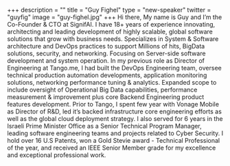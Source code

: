 +++
description = ""
title = "Guy Fighel"
type = "new-speaker"
twitter = "guyfig"
image = "guy-fighel.jpg"
+++
Hi there, My name is Guy and I’m the Co-Founder & CTO at SignifAI. I have 18+ years of experience innovating, architecting and leading development of highly scalable, global software solutions that grow with business needs. Specializes in System & Software architecture and DevOps practices to support Millions of hits, BigData solutions, security, and networking. Focusing on Server-side software development and system operation. In my previous role as Director of Engineering at Tango.me, I had built the DevOps Engineering team, oversee technical production automation developments, application monitoring solutions, networking performance tuning & analytics. Expanded scope to include oversight of Operational Big Data capabilities, performance measurement & improvement plus core Backend Engineering product features development. Prior to Tango, I spent few year with Vonage Mobile as Director of R&D, led it’s backed infrastructure core engineering efforts as well as the global cloud deployment strategy. I also served for 6 years in the Israeli Prime Minister Office as a Senior Technical Program Manager, leading software engineering teams and projects related to Cyber Security. I hold over 16 U.S Patents, won a Gold Stevie award - Technical Professional of the year, and received an IEEE Senior Member grade for my excellence and exceptional professional work.